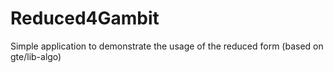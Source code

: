 Reduced4Gambit
==============

Simple application to demonstrate the usage of the reduced form (based on gte/lib-algo)